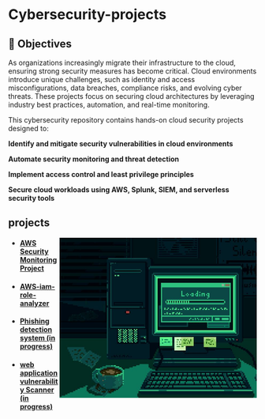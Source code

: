 # Cybersecurity-projects
## 🎯 Objectives
As organizations increasingly migrate their infrastructure to the cloud, ensuring strong security measures has become critical. Cloud environments introduce unique challenges, such as identity and access misconfigurations, data breaches, compliance risks, and evolving cyber threats. These projects focus on securing cloud architectures by leveraging industry best practices, automation, and real-time monitoring.

This cybersecurity repository contains hands-on cloud security projects designed to:

**Identify and mitigate security vulnerabilities in cloud environments**

**Automate security monitoring and threat detection**

**Implement access control and least privilege principles**

**Secure cloud workloads using AWS, Splunk, SIEM, and serverless security tools**




## projects

<img align="right" alt="Coding" width="400" src="https://github.com/Juniorklb/Juniorklb/blob/662692f737cc8f550da799d48190446b55a68900/Working%20hard.jpeg">

- <h4><a href=https://github.com/Juniorklb/Security-Monitoring-Project-on-AWS/blob/main/README.md>AWS Security Monitoring Project</h4>

- <h4><a href="https://github.com/Juniorklb/AWS-iam-role-analyzer">AWS-iam-role-analyzer</h4>

- <h4><a href="https://github.com/Juniorklb/Phishing-Detection-System-Email-Analyzer-/blob/main/README.md"> Phishing detection system (in progress) </h4>

- <h4><a href="https://github.com/Juniorklb/Web-Application-Vulnerability-Scanner"> web application vulnerability Scanner (in progress)</h4>











